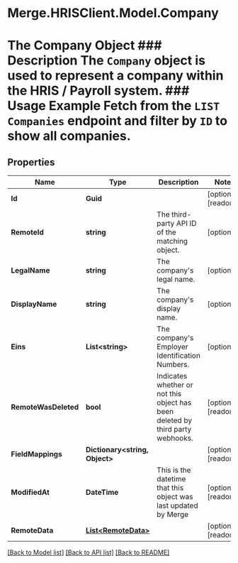 # Merge.HRISClient.Model.Company
# The Company Object ### Description The `Company` object is used to represent a company within the HRIS / Payroll system.  ### Usage Example Fetch from the `LIST Companies` endpoint and filter by `ID` to show all companies.

## Properties

Name | Type | Description | Notes
------------ | ------------- | ------------- | -------------
**Id** | **Guid** |  | [optional] [readonly] 
**RemoteId** | **string** | The third-party API ID of the matching object. | [optional] 
**LegalName** | **string** | The company&#39;s legal name. | [optional] 
**DisplayName** | **string** | The company&#39;s display name. | [optional] 
**Eins** | **List&lt;string&gt;** | The company&#39;s Employer Identification Numbers. | [optional] 
**RemoteWasDeleted** | **bool** | Indicates whether or not this object has been deleted by third party webhooks. | [optional] [readonly] 
**FieldMappings** | **Dictionary&lt;string, Object&gt;** |  | [optional] [readonly] 
**ModifiedAt** | **DateTime** | This is the datetime that this object was last updated by Merge | [optional] [readonly] 
**RemoteData** | [**List&lt;RemoteData&gt;**](RemoteData.md) |  | [optional] [readonly] 

[[Back to Model list]](../README.md#documentation-for-models) [[Back to API list]](../README.md#documentation-for-api-endpoints) [[Back to README]](../README.md)

